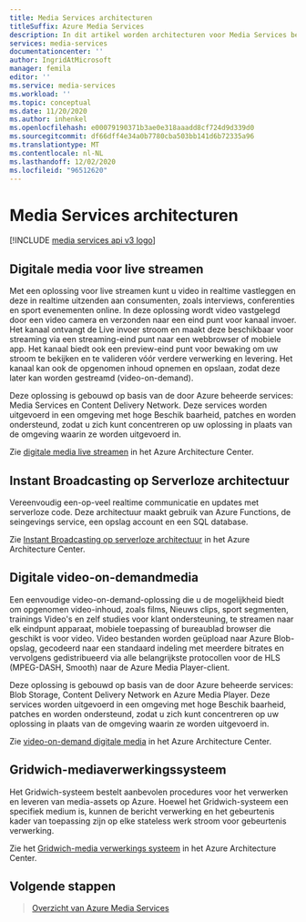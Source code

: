```yaml
---
title: Media Services architecturen
titleSuffix: Azure Media Services
description: In dit artikel worden architecturen voor Media Services beschreven.
services: media-services
documentationcenter: ''
author: IngridAtMicrosoft
manager: femila
editor: ''
ms.service: media-services
ms.workload: ''
ms.topic: conceptual
ms.date: 11/20/2020
ms.author: inhenkel
ms.openlocfilehash: e00079190371b3ae0e318aaadd8cf724d9d339d0
ms.sourcegitcommit: df66dff4e34a0b7780cba503bb141d6b72335a96
ms.translationtype: MT
ms.contentlocale: nl-NL
ms.lasthandoff: 12/02/2020
ms.locfileid: "96512620"
---
```

# <a name="media-services-architectures"></a>Media Services architecturen

[!INCLUDE [media services api v3 logo](./includes/v3-hr.md)]

## <a name="live-streaming-digital-media"></a>Digitale media voor live streamen

Met een oplossing voor live streamen kunt u video in realtime vastleggen en deze in realtime uitzenden aan consumenten, zoals interviews, conferenties en sport evenementen online. In deze oplossing wordt video vastgelegd door een video camera en verzonden naar een eind punt voor kanaal invoer. Het kanaal ontvangt de Live invoer stroom en maakt deze beschikbaar voor streaming via een streaming-eind punt naar een webbrowser of mobiele app. Het kanaal biedt ook een preview-eind punt voor bewaking om uw stroom te bekijken en te valideren vóór verdere verwerking en levering. Het kanaal kan ook de opgenomen inhoud opnemen en opslaan, zodat deze later kan worden gestreamd (video-on-demand).

Deze oplossing is gebouwd op basis van de door Azure beheerde services: Media Services en Content Delivery Network. Deze services worden uitgevoerd in een omgeving met hoge Beschik baarheid, patches en worden ondersteund, zodat u zich kunt concentreren op uw oplossing in plaats van de omgeving waarin ze worden uitgevoerd in.

Zie [digitale media live streamen](https://docs.microsoft.com/azure/architecture/solution-ideas/articles/digital-media-live-stream) in het Azure Architecture Center.

## <a name="instant-broadcasting-on-serverless-architecture"></a>Instant Broadcasting op Serverloze architectuur

Vereenvoudig een-op-veel realtime communicatie en updates met serverloze code. Deze architectuur maakt gebruik van Azure Functions, de seingevings service, een opslag account en een SQL database.

Zie [Instant Broadcasting op serverloze architectuur](https://docs.microsoft.com/azure/architecture/solution-ideas/articles/instant-broadcasting-on-serverless-architecture) in het Azure Architecture Center.

## <a name="video-on-demand-digital-media"></a>Digitale video-on-demandmedia

Een eenvoudige video-on-demand-oplossing die u de mogelijkheid biedt om opgenomen video-inhoud, zoals films, Nieuws clips, sport segmenten, trainings Video's en zelf studies voor klant ondersteuning, te streamen naar elk eindpunt apparaat, mobiele toepassing of bureaublad browser die geschikt is voor video. Video bestanden worden geüpload naar Azure Blob-opslag, gecodeerd naar een standaard indeling met meerdere bitrates en vervolgens gedistribueerd via alle belangrijkste protocollen voor de HLS (MPEG-DASH, Smooth) naar de Azure Media Player-client.

Deze oplossing is gebouwd op basis van de door Azure beheerde services: Blob Storage, Content Delivery Network en Azure Media Player. Deze services worden uitgevoerd in een omgeving met hoge Beschik baarheid, patches en worden ondersteund, zodat u zich kunt concentreren op uw oplossing in plaats van de omgeving waarin ze worden uitgevoerd in.

Zie [video-on-demand digitale media](https://docs.microsoft.com/azure/architecture/solution-ideas/articles/digital-media-video) in het Azure Architecture Center.

## <a name="gridwich-media-processing-system"></a>Gridwich-mediaverwerkingssysteem

Het Gridwich-systeem bestelt aanbevolen procedures voor het verwerken en leveren van media-assets op Azure. Hoewel het Gridwich-systeem een specifiek medium is, kunnen de bericht verwerking en het gebeurtenis kader van toepassing zijn op elke stateless werk stroom voor gebeurtenis verwerking.

Zie het [Gridwich-media verwerkings systeem](https://docs.microsoft.com/azure/architecture/reference-architectures/media-services/gridwich-architecture) in het Azure Architecture Center.

## <a name="next-steps"></a>Volgende stappen

> [Overzicht van Azure Media Services](media-services-overview.md)